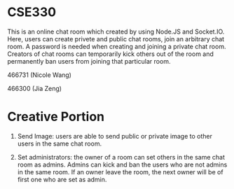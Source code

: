 # CSE330
This is an online chat room which created by using Node.JS and Socket.IO.
Here, users can create privete and public chat rooms, join an arbitrary chat room.
A password is needed when creating and joining a private chat room.
Creators of chat rooms can temporarily kick others out of the room and permanently ban users from joining that particular room.

466731
(Nicole Wang)

466300
(Jia Zeng)

# Creative Portion
1. Send Image: users are able to send public or private image to other users in the same chat room.

2. Set administrators: the owner of a room can set others in the same chat room as admins. Admins can kick and ban the users who are not admins in the same room. If an owner leave the room, the next owner will be of first one who are set as admin.
